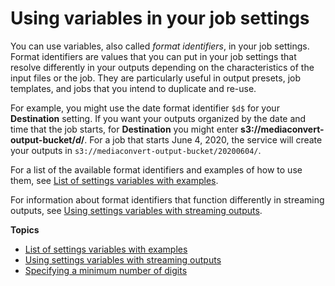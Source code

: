 # Using variables in your job settings<a name="using-variables-in-your-job-settings"></a>

You can use variables, also called *format identifiers*, in your job settings\. Format identifiers are values that you can put in your job settings that resolve differently in your outputs depending on the characteristics of the input files or the job\. They are particularly useful in output presets, job templates, and jobs that you intend to duplicate and re\-use\. 

For example, you might use the date format identifier `$d$` for your **Destination** setting\. If you want your outputs organized by the date and time that the job starts, for **Destination** you might enter **s3://mediaconvert\-output\-bucket/$d$/**\. For a job that starts June 4, 2020, the service will create your outputs in `s3://mediaconvert-output-bucket/20200604/`\.

For a list of the available format identifiers and examples of how to use them, see [List of settings variables with examples](list-of-settings-variables-with-examples.md)\.

For information about format identifiers that function differently in streaming outputs, see [Using settings variables with streaming outputs](using-settings-variables-with-streaming-outputs.md)\.

**Topics**
+ [List of settings variables with examples](list-of-settings-variables-with-examples.md)
+ [Using settings variables with streaming outputs](using-settings-variables-with-streaming-outputs.md)
+ [Specifying a minimum number of digits](specifying-a-minimum-number-of-digits.md)